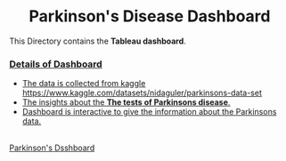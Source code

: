 # <div align="center">Parkinson's Disease Dashboard</div>

This Directory contains the **Tableau dashboard**.

### <u>Details of Dashboard<u>
  
* The data is collected from kaggle https://www.kaggle.com/datasets/nidaguler/parkinsons-data-set
* The insights about the **The tests of Parkinsons disease**.
* Dashboard is interactive to give the information about the Parkinsons data.
  
<a href="https://public.tableau.com/app/profile/sneha.c.j/viz/ParkinsonsDataAnalysing"><br/>Parkinson's Dsshboard</a>
